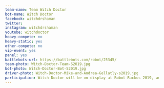 ```yaml
---
team-name: Team Witch Doctor
bot-name: Witch Doctor
facebook: witchdrshaman
twitter:
instagram: witchdrshaman
youtube: witchdoctor
heavy-compete: no
heavy-static: yes
other-compete: no
vip-event: yes
panel: yes
battlebots-url: https://battlebots.com/robot/25345/
team-photo: Witch-Doctor-Team-S2019.jpg
bot-photo: Witch-Doctor-Bot-S2019.jpg
driver-photo: Witch-Doctor-Mike-and-Andrea-Gellatly-s2019.jpg
participation: Witch Doctor will be on display at Robot Ruckus 2019, and team members will be part of panel discussions, the Ruckus VIP Fundraiser event, and you'll also find Andrea & Mike on the Power Racing Series track!
---
```

